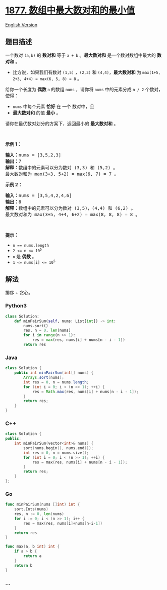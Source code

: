 # [1877. 数组中最大数对和的最小值](https://leetcode.cn/problems/minimize-maximum-pair-sum-in-array)

[English Version](/solution/1800-1899/1877.Minimize%20Maximum%20Pair%20Sum%20in%20Array/README_EN.md)

## 题目描述

<!-- 这里写题目描述 -->

<p>一个数对 <code>(a,b)</code> 的 <strong>数对和</strong> 等于 <code>a + b</code> 。<strong>最大数对和</strong> 是一个数对数组中最大的 <strong>数对和</strong> 。</p>

<ul>
	<li>比方说，如果我们有数对 <code>(1,5)</code> ，<code>(2,3)</code> 和 <code>(4,4)</code>，<strong>最大数对和</strong> 为 <code>max(1+5, 2+3, 4+4) = max(6, 5, 8) = 8</code> 。</li>
</ul>

<p>给你一个长度为 <strong>偶数</strong> <code>n</code> 的数组 <code>nums</code> ，请你将 <code>nums</code> 中的元素分成 <code>n / 2</code> 个数对，使得：</p>

<ul>
	<li><code>nums</code> 中每个元素 <strong>恰好</strong> 在 <strong>一个</strong> 数对中，且</li>
	<li><strong>最大数对和</strong> 的值 <strong>最小</strong> 。</li>
</ul>

<p>请你在最优数对划分的方案下，返回最小的 <strong>最大数对和</strong> 。</p>

<p> </p>

<p><strong>示例 1：</strong></p>

<pre><b>输入：</b>nums = [3,5,2,3]
<b>输出：</b>7
<b>解释：</b>数组中的元素可以分为数对 (3,3) 和 (5,2) 。
最大数对和为 max(3+3, 5+2) = max(6, 7) = 7 。
</pre>

<p><strong>示例 2：</strong></p>

<pre><b>输入：</b>nums = [3,5,4,2,4,6]
<b>输出：</b>8
<b>解释：</b>数组中的元素可以分为数对 (3,5)，(4,4) 和 (6,2) 。
最大数对和为 max(3+5, 4+4, 6+2) = max(8, 8, 8) = 8 。
</pre>

<p> </p>

<p><strong>提示：</strong></p>

<ul>
	<li><code>n == nums.length</code></li>
	<li><code>2 &lt;= n &lt;= 10<sup>5</sup></code></li>
	<li><code>n</code> 是 <strong>偶数</strong> 。</li>
	<li><code>1 &lt;= nums[i] &lt;= 10<sup>5</sup></code></li>
</ul>

## 解法

<!-- 这里可写通用的实现逻辑 -->

排序 + 贪心。

<!-- tabs:start -->

### **Python3**

<!-- 这里可写当前语言的特殊实现逻辑 -->

```python
class Solution:
    def minPairSum(self, nums: List[int]) -> int:
        nums.sort()
        res, n = 0, len(nums)
        for i in range(n >> 1):
            res = max(res, nums[i] + nums[n - i - 1])
        return res
```

### **Java**

<!-- 这里可写当前语言的特殊实现逻辑 -->

```java
class Solution {
    public int minPairSum(int[] nums) {
        Arrays.sort(nums);
        int res = 0, n = nums.length;
        for (int i = 0; i < (n >> 1); ++i) {
            res = Math.max(res, nums[i] + nums[n - i - 1]);
        }
        return res;
    }
}
```

### **C++**

```cpp
class Solution {
public:
    int minPairSum(vector<int>& nums) {
        sort(nums.begin(), nums.end());
        int res = 0, n = nums.size();
        for (int i = 0; i < (n >> 1); ++i) {
            res = max(res, nums[i] + nums[n - i - 1]);
        }
        return res;
    }
};
```

### **Go**

```go
func minPairSum(nums []int) int {
	sort.Ints(nums)
	res, n := 0, len(nums)
	for i := 0; i < (n >> 1); i++ {
		res = max(res, nums[i]+nums[n-i-1])
	}
	return res
}

func max(a, b int) int {
	if a > b {
		return a
	}
	return b
}
```

### **...**

```

```

<!-- tabs:end -->

